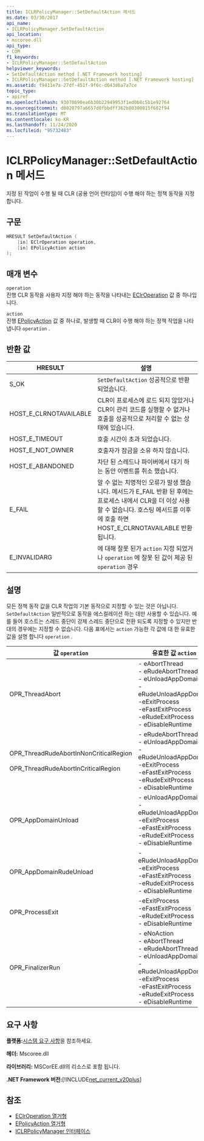 ```yaml
---
title: ICLRPolicyManager::SetDefaultAction 메서드
ms.date: 03/30/2017
api_name:
- ICLRPolicyManager.SetDefaultAction
api_location:
- mscoree.dll
api_type:
- COM
f1_keywords:
- ICLRPolicyManager::SetDefaultAction
helpviewer_keywords:
- SetDefaultAction method [.NET Framework hosting]
- ICLRPolicyManager::SetDefaultAction method [.NET Framework hosting]
ms.assetid: f9411e7a-27df-451f-9f6c-d643d6a7a7ce
topic_type:
- apiref
ms.openlocfilehash: 93070690ea6b30b22949953f1ed0b8c5b1e92764
ms.sourcegitcommit: d8020797a6657d0fbbdff362b80300815f682f94
ms.translationtype: MT
ms.contentlocale: ko-KR
ms.lasthandoff: 11/24/2020
ms.locfileid: "95732483"
---
```

# <a name="iclrpolicymanagersetdefaultaction-method"></a>ICLRPolicyManager::SetDefaultAction 메서드

지정 된 작업이 수행 될 때 CLR (공용 언어 런타임)이 수행 해야 하는 정책 동작을 지정 합니다.  
  
## <a name="syntax"></a>구문  
  
```cpp  
HRESULT SetDefaultAction (  
    [in] EClrOperation operation,  
    [in] EPolicyAction action  
);  
```  
  
## <a name="parameters"></a>매개 변수  

 `operation`  
 진행 CLR 동작을 사용자 지정 해야 하는 동작을 나타내는 [EClrOperation](eclroperation-enumeration.md) 값 중 하나입니다.  
  
 `action`  
 진행 [EPolicyAction](epolicyaction-enumeration.md) 값 중 하나로, 발생할 때 CLR이 수행 해야 하는 정책 작업을 나타냅니다 `operation` .  
  
## <a name="return-value"></a>반환 값  
  
|HRESULT|설명|  
|-------------|-----------------|  
|S_OK|`SetDefaultAction` 성공적으로 반환 되었습니다.|  
|HOST_E_CLRNOTAVAILABLE|CLR이 프로세스에 로드 되지 않았거나 CLR이 관리 코드를 실행할 수 없거나 호출을 성공적으로 처리할 수 없는 상태에 있습니다.|  
|HOST_E_TIMEOUT|호출 시간이 초과 되었습니다.|  
|HOST_E_NOT_OWNER|호출자가 잠금을 소유 하지 않습니다.|  
|HOST_E_ABANDONED|차단 된 스레드나 파이버에서 대기 하는 동안 이벤트를 취소 했습니다.|  
|E_FAIL|알 수 없는 치명적인 오류가 발생 했습니다. 메서드가 E_FAIL 반환 된 후에는 프로세스 내에서 CLR을 더 이상 사용할 수 없습니다. 호스팅 메서드를 이후에 호출 하면 HOST_E_CLRNOTAVAILABLE 반환 됩니다.|  
|E_INVALIDARG|에 대해 잘못 된가 `action` 지정 되었거나 `operation` 에 잘못 된 값이 제공 된 `operation` 경우|  
  
## <a name="remarks"></a>설명  

 모든 정책 동작 값을 CLR 작업의 기본 동작으로 지정할 수 있는 것은 아닙니다. `SetDefaultAction` 일반적으로 동작을 에스컬레이션 하는 데만 사용할 수 있습니다. 예를 들어 호스트는 스레드 중단이 강제 스레드 중단으로 전환 되도록 지정할 수 있지만 반대의 경우에는 지정할 수 없습니다. 다음 표에서는 `action` 가능한 각 값에 대 한 유효한 값을 설명 합니다 `operation` .  
  
|값 `operation`|유효한 값 `action`|  
|---------------------------|-------------------------------|  
|OPR_ThreadAbort|- eAbortThread<br />- eRudeAbortThread<br />- eUnloadAppDomain<br />- eRudeUnloadAppDomain<br />-eExitProcess<br />-eFastExitProcess<br />-eRudeExitProcess<br />- eDisableRuntime|  
|OPR_ThreadRudeAbortInNonCriticalRegion<br /><br /> OPR_ThreadRudeAbortInCriticalRegion|- eRudeAbortThread<br />- eUnloadAppDomain<br />- eRudeUnloadAppDomain<br />-eExitProcess<br />-eFastExitProcess<br />-eRudeExitProcess<br />- eDisableRuntime|  
|OPR_AppDomainUnload|- eUnloadAppDomain<br />- eRudeUnloadAppDomain<br />-eExitProcess<br />-eFastExitProcess<br />-eRudeExitProcess<br />- eDisableRuntime|  
|OPR_AppDomainRudeUnload|- eRudeUnloadAppDomain<br />-eExitProcess<br />-eFastExitProcess<br />-eRudeExitProcess<br />- eDisableRuntime|  
|OPR_ProcessExit|-eExitProcess<br />-eFastExitProcess<br />-eRudeExitProcess<br />- eDisableRuntime|  
|OPR_FinalizerRun|- eNoAction<br />- eAbortThread<br />- eRudeAbortThread<br />- eUnloadAppDomain<br />- eRudeUnloadAppDomain<br />-eExitProcess<br />-eFastExitProcess<br />-eRudeExitProcess<br />- eDisableRuntime|  
  
## <a name="requirements"></a>요구 사항  

 **플랫폼:**[시스템 요구 사항](../../get-started/system-requirements.md)을 참조하세요.  
  
 **헤더:** Mscoree.dll  
  
 **라이브러리:** MSCorEE.dll의 리소스로 포함 됩니다.  
  
 **.NET Framework 버전:**[!INCLUDE[net_current_v20plus](../../../../includes/net-current-v20plus-md.md)]  
  
## <a name="see-also"></a>참조

- [EClrOperation 열거형](eclroperation-enumeration.md)
- [EPolicyAction 열거형](epolicyaction-enumeration.md)
- [ICLRPolicyManager 인터페이스](iclrpolicymanager-interface.md)
